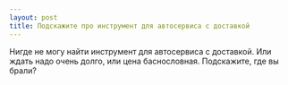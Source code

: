 ```yaml
---
layout: post 
title: Подскажите про инструмент для автосервиса с доставкой 
--- 
```

Нигде не могу найти инструмент для автосервиса с доставкой. Или ждать надо очень долго, или цена баснословная. Подскажите, где вы брали?